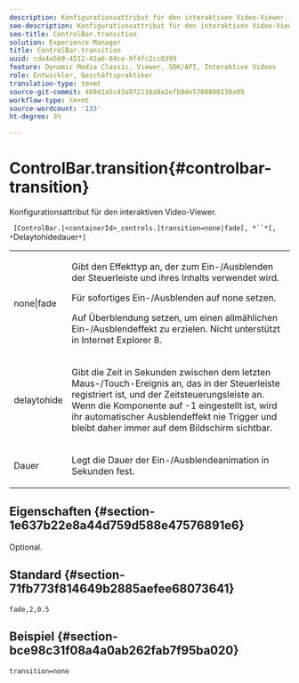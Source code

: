```yaml
---
description: Konfigurationsattribut für den interaktiven Video-Viewer.
seo-description: Konfigurationsattribut für den interaktiven Video-Viewer.
seo-title: ControlBar.transition
solution: Experience Manager
title: ControlBar.transition
uuid: cde4a5b9-4512-41a6-84ce-9f4fc2cc0399
feature: Dynamic Media Classic, Viewer, SDK/API, Interaktive Videos
role: Entwickler, Geschäftspraktiker
translation-type: tm+mt
source-git-commit: 469d1a5c43a972116a8a2efb0de5708800130a99
workflow-type: tm+mt
source-wordcount: '133'
ht-degree: 3%

---
```



# ControlBar.transition{#controlbar-transition}

Konfigurationsattribut für den interaktiven Video-Viewer.

` [ControlBar.|<containerId>_controls.]transition=none|fade[, *``*[, *`Delaytohidedauer`*]`

<table id="table_441553CD34C94A58A9D7CBF772DEDDB6"> 
 <tbody> 
  <tr> 
   <td colname="col1"> <p> <span class="codeph"> none|fade</span> </p> </td> 
   <td colname="col2"> <p> Gibt den Effekttyp an, der zum Ein-/Ausblenden der Steuerleiste und ihres Inhalts verwendet wird. </p> <p>Für sofortiges Ein-/Ausblenden auf <span class="codeph"> none</span> setzen. </p> <p>Auf <span class="codeph"> Überblendung</span> setzen, um einen allmählichen Ein-/Ausblendeffekt zu erzielen. Nicht unterstützt in Internet Explorer 8. </p> </td> 
  </tr> 
  <tr> 
   <td colname="col1"> <p><span class="codeph"><span class="varname"> delaytohide</span></span> </p> </td> 
   <td colname="col2"> <p> Gibt die Zeit in Sekunden zwischen dem letzten Maus-/Touch-Ereignis an, das in der Steuerleiste registriert ist, und der Zeitsteuerungsleiste an. Wenn die Komponente auf <span class="codeph"> -1</span> eingestellt ist, wird ihr automatischer Ausblendeffekt nie Trigger und bleibt daher immer auf dem Bildschirm sichtbar. </p> </td> 
  </tr> 
  <tr> 
   <td colname="col1"> <p><span class="codeph"><span class="varname"> Dauer</span></span> </p> </td> 
   <td colname="col2"> <p> Legt die Dauer der Ein-/Ausblendeanimation in Sekunden fest. </p> </td> 
  </tr> 
 </tbody> 
</table>

## Eigenschaften {#section-1e637b22e8a44d759d588e47576891e6}

Optional.

## Standard {#section-71fb773f814649b2885aefee68073641}

`fade,2,0.5`

## Beispiel {#section-bce98c31f08a4a0ab262fab7f95ba020}

```
transition=none
```

